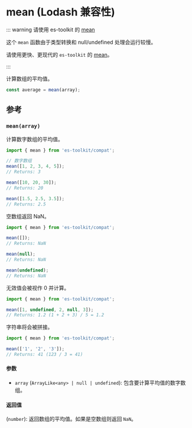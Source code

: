 # mean (Lodash 兼容性)

::: warning 请使用 es-toolkit 的 [mean](../../math/mean.md)

这个 `mean` 函数由于类型转换和 null/undefined 处理会运行较慢。

请使用更快、更现代的 `es-toolkit` 的 [mean](../../math/mean.md)。

:::

计算数组的平均值。

```typescript
const average = mean(array);
```

## 参考

### `mean(array)`

计算数字数组的平均值。

```typescript
import { mean } from 'es-toolkit/compat';

// 数字数组
mean([1, 2, 3, 4, 5]);
// Returns: 3

mean([10, 20, 30]);
// Returns: 20

mean([1.5, 2.5, 3.5]);
// Returns: 2.5
```

空数组返回 NaN。

```typescript
import { mean } from 'es-toolkit/compat';

mean([]);
// Returns: NaN

mean(null);
// Returns: NaN

mean(undefined);
// Returns: NaN
```

无效值会被视作 0 并计算。

```typescript
import { mean } from 'es-toolkit/compat';

mean([1, undefined, 2, null, 3]);
// Returns: 1.2 (1 + 2 + 3) / 5 = 1.2
```

字符串将会被拼接。

```typescript
import { mean } from 'es-toolkit/compat';

mean(['1', '2', '3']);
// Returns: 41 (123 / 3 = 41)
```

#### 参数

- `array` (`ArrayLike<any> | null | undefined`): 包含要计算平均值的数字数组。

#### 返回值

(`number`): 返回数组的平均值。如果是空数组则返回 `NaN`。
